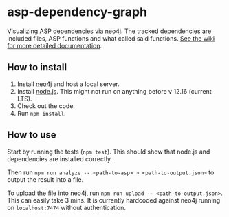 asp-dependency-graph
====================

Visualizing ASP dependencies via neo4j. The tracked dependencies are included
files, ASP functions and what called said functions. [See the wiki for more detailed documentation](https://github.com/debitoor/asp-dependency-graph/wiki).


How to install
--------------

1. Install [neo4j](http://neo4j.com) and host a local server.
2. Install [node.js](https://nodejs.org). This might not run on anything before v 12.16 (current LTS).
3. Check out the code.
4. Run `npm install`.


How to use
----------

Start by running the tests (`npm test`). This should show that node.js and
dependencies are installed correctly.

Then run `npm run analyze -- <path-to-asp> > <path-to-output.json>` to output
the result into a file.

To upload the file into neo4j, run `npm run upload -- <path-to-output.json>`.
This can easily take 3 mins. It is currently hardcoded against neo4j running on
`localhost:7474` without authentication.
